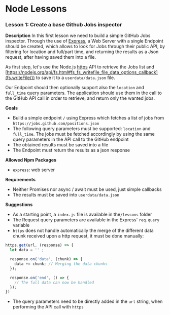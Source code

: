 # Node Lessons

### Lesson 1: Create a base Github Jobs inspector

**Description**
In this first lesson we need to build a simple GitHub Jobs inspector. Through the use of [Express](https://expressjs.com), a Web Server with a single Endpoint should be created, which allows to look for Jobs through their public API, by filtering for location and full/part time, and returning the results as a Json request, after having saved them into a file.

As first step, let's use the Node.js [https](https://nodejs.org/api/https.html) API to retrieve the Jobs list and [https://nodejs.org/api/fs.html#fs_fs_writefile_file_data_options_callback](fs.writeFile()) to save it to a `userdata/data.json` file.

Our Endpoint should then optionally support also the `location` and `full_time` query parameters. 
The application should use them in the call to the GitHub API call in order to retrieve, and return only the wanted jobs.

**Goals**
- Build a simple endpoint `/` using Express which fetches a list of jobs from `https://jobs.github.com/positions.json`
- The following query parameters must be supported: `location` and `full_time`. The jobs must be fetched accordingly by using the same query parameters in the API call to the GitHub endpoint
- The obtained results must be saved into a file
- The Endpoint must return the results as a json response

**Allowed Npm Packages**
- `express`: web server

**Requirements**
- Neither Promises nor async / await must be used, just simple callbacks
- The results must be saved into `userdata/data.json`

**Suggestions**
- As a starting point, a `index.js` file is available in the`/lessons` folder
- The Request query parameters are available in the Express' `req.query` variable
- `https` does not handle automatically the merge of the different data chunk received upon a http request, it must be done manually:

```js
https.get(url, (response) => {
  let data = '' ;

  response.on('data', (chunk) => {
    data += chunk; // Merging the data chunks
  });

  response.on('end', () => {
    // The full data can now be handled
  });
})
```

- The query parameters need to be directly added in the `url` string, when performing the API call with `https` 
